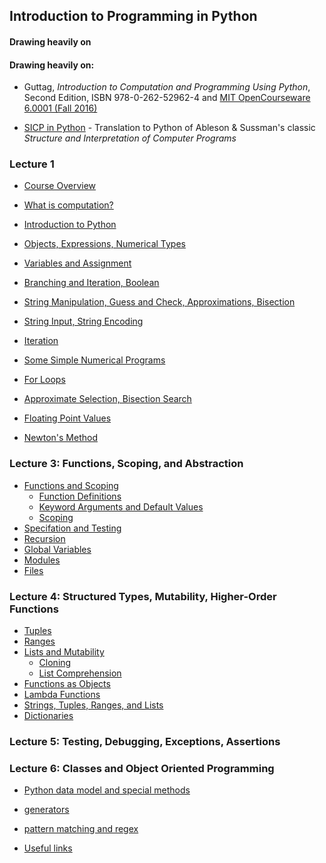 ## Introduction to Programming in Python
####  Drawing heavily on 
####  Drawing heavily on:

* Guttag, *Introduction to Computation and Programming Using Python*, Second Edition, ISBN 978-0-262-52962-4 and [MIT OpenCourseware 6.0001 (Fall 2016)](https://ocw.mit.edu/courses/electrical-engineering-and-computer-science/6-0001-introduction-to-computer-science-and-programming-in-python-fall-2016/)

* [SICP in Python](http://www-inst.eecs.berkeley.edu/~cs61a/sp12/book/) - Translation to Python of Ableson & Sussman's classic *Structure and Interpretation of Computer Programs*


### Lecture 1
* [Course Overview]()
* [What is computation?]()
* [Introduction to Python]()
* [Objects, Expressions, Numerical Types]()
* [Variables and Assignment]()
* [Branching and Iteration, Boolean]()


* [String Manipulation, Guess and Check, Approximations, Bisection]()
* [String Input, String Encoding]()
* [Iteration]()
* [Some Simple Numerical Programs]()
* [For Loops]()
* [Approximate Selection, Bisection Search]()
* [Floating Point Values]()
* [Newton's Method]()

### Lecture 3: Functions, Scoping, and Abstraction
* [Functions and Scoping]()
  * [Function Definitions]()
  * [Keyword Arguments and Default Values]()
  * [Scoping]()
* [Specifation and Testing]()
* [Recursion]()
* [Global Variables]()
* [Modules]()
* [Files]()

### Lecture 4: Structured Types, Mutability, Higher-Order Functions
* [Tuples]()
* [Ranges]()
* [Lists and Mutability]()
  * [Cloning]()
  * [List Comprehension]()
* [Functions as Objects]()
* [Lambda Functions]()
* [Strings, Tuples, Ranges, and Lists]()
* [Dictionaries]()

### Lecture 5: Testing, Debugging, Exceptions, Assertions

### Lecture 6: Classes and Object Oriented Programming



* [Python data model and special methods]()
* [generators]()
* [pattern matching and regex]()

* [Useful links](LINKS.md)

